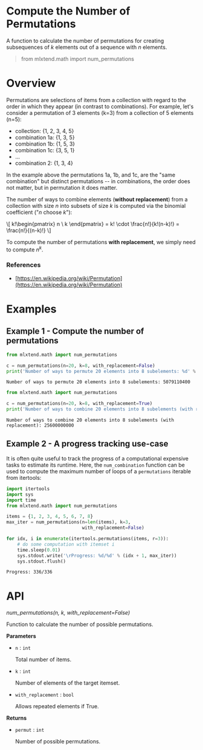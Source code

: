 # Compute the Number of Permutations

A function to calculate the number of permutations for creating subsequences of *k* elements out of a sequence with *n* elements.

> from mlxtend.math import num_permutations

# Overview

Permutations are selections of items from a collection with regard to the order in which they appear (in contrast to combinations). For example, let's consider a permutation of 3 elements (k=3) from a collection of 5 elements (n=5): 

- collection: {1, 2, 3, 4, 5}
- combination 1a: {1, 3, 5} 
- combination 1b: {1, 5, 3}
- combination 1c: {3, 5, 1}
- ...
- combination 2: {1, 3, 4}

In the example above the permutations 1a, 1b, and 1c, are the "same combination" but distinct permutations -- in combinations, the order does not matter, but in permutation it does matter.



The number of ways to combine elements (**without replacement**) from a collection with size *n* into subsets of size *k* is computed via the binomial coefficient ("*n* choose *k*"):

\\[ k!\begin{pmatrix} 
n  \\
k 
\end{pmatrix} = k! \cdot \frac{n!}{k!(n-k)!} = \frac{n!}{(n-k)!} \\]

To compute the number of permutations **with replacement**, we simply need to compute $n^k$.

### References

- [https://en.wikipedia.org/wiki/Permutation](https://en.wikipedia.org/wiki/Permutation)

# Examples

## Example 1 - Compute the number of permutations


```python
from mlxtend.math import num_permutations

c = num_permutations(n=20, k=8, with_replacement=False)
print('Number of ways to permute 20 elements into 8 subelements: %d' % c)
```

    Number of ways to permute 20 elements into 8 subelements: 5079110400



```python
from mlxtend.math import num_permutations

c = num_permutations(n=20, k=8, with_replacement=True)
print('Number of ways to combine 20 elements into 8 subelements (with replacement): %d' % c)
```

    Number of ways to combine 20 elements into 8 subelements (with replacement): 25600000000


## Example 2 - A progress tracking use-case

It is often quite useful to track the progress of a computational expensive tasks to estimate its runtime. Here, the `num_combination` function can be used to compute the maximum number of loops of a `permutations` iterable from itertools:


```python
import itertools
import sys
import time
from mlxtend.math import num_permutations

items = {1, 2, 3, 4, 5, 6, 7, 8}
max_iter = num_permutations(n=len(items), k=3, 
                            with_replacement=False)

for idx, i in enumerate(itertools.permutations(items, r=3)):
    # do some computation with itemset i
    time.sleep(0.01)
    sys.stdout.write('\rProgress: %d/%d' % (idx + 1, max_iter))
    sys.stdout.flush()
```

    Progress: 336/336

# API


*num_permutations(n, k, with_replacement=False)*

Function to calculate the number of possible permutations.

**Parameters**

- `n` : `int`

    Total number of items.

- `k` : `int`

    Number of elements of the target itemset.

- `with_replacement` : `bool`

    Allows repeated elements if True.

**Returns**

- `permut` : `int`

    Number of possible permutations.


